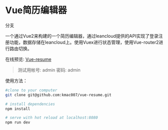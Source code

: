 # Vue简历编辑器

分支

一个通过Vue2来构建的一个简历编辑器，通过leancloud提供的API实现了登录注册功能，数据存储在leancloud上。使用Vuex进行状态管理，使用Vue-router2进行路由切换。

在线预览: [Vue-resume](https://kmac007.github.io/vue-resume/dist/#/)

> 测试用帐号: admin 密码: admin

使用方法：

``` bash
#clone to your computer
git clone git@github.com:kmac007/vue-resume.git

# install dependencies
npm install

# serve with hot reload at localhost:8080
npm run dev

```